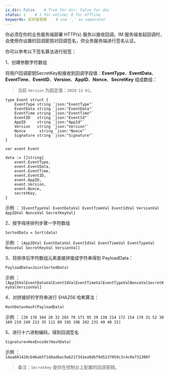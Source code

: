 ```yaml
---
is_dir: False    # True for dir; False for doc
status: 1    # 1 for online; 0 for offline
keywords: 实时音视频    # use ',' as separator
---
```


你必须在你的业务服务端部署 HTTP(s) 服务以接收回调。IM 服务端发起回调时，会使用你设置的回调密钥对回调签名，供业务服务端进行签名认证。

你可以参考以下签名算法进行验签：

1、创建参数字符数组

将用户回调密钥SecretKey和接收到回调字段值：**EventType**、**EventData**、**EventTime**、**EventID**、**Version**、**AppID**、**Nonce**、**SecretKey** 组成数组：
> 当前 `Version` 为固定值：`2020-12-01`。
```
type Event struct {
	EventType string `json:"EventType"`
	EventData string `json:"EventData"`
	EventTime string `json:"EventTime"`
	EventID   string `json:"EventId"`
	AppID     string `json:"AppId"`
	Version   string `json:"Version"`
	Nonce      string `json:"Nonce"`
	Signature string `json:"Signature"`
}

var event Event

data := []string{
	event.EventType,
	event.EventData,
	event.EventTime,
	event.EventID,
	event.AppID,
	event.Version,
	event.Nonce,
	secretKey,
}
```
示例 ： `[EventTypeVal EventDataVal EventTimeVal EventIdVal VersionVal AppIDVal NonceVal SecretKeyVal]`

2、按字母序排列步骤一字符数组
```
SortedData = Sort(data)
```
示例 ： `[AppIDVal EventDataVal EventIdVal EventTimeVal EventTypeVal NonceVal SecretKeyVal VersionVal]`

3、将排序后字符数组元素直接拼接成字符串得到 PayloadData：
```
PayloadData=Join(SortedData)
```
示例 ： `[AppIDValEventDataValEventIdValEventTimeValEventTypeValNonceValSecretKeyValVersionVal]`

4、对拼接好的字符串进行 SHA256 哈希算法：
```
HashData=Hash(PayloadData)
```
示例 ： `[20 170 104 20 32 203 70 171 95 29 138 214 172 154 178 31 52 30 169 219 249 213 35 112 89 195 196 192 231 49 48 15]`


5、进行十六进制编码，得到回调签名
```
Signature=HexEncode(HashData)
```
示例 ： `14aa681420cb46ab5f1d8ad6ac9ab21f341ea9dbf9d5237059c3c4c0e731300f`

> 备注：`SecretKey` 是你在控制台上配置的回调密钥。`
